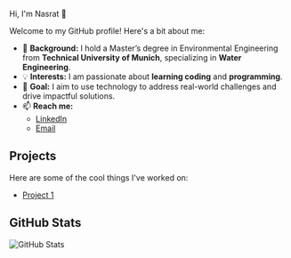 Hi, I'm Nasrat 👋

Welcome to my GitHub profile! Here's a bit about me:

- 🌱 **Background:** I hold a Master’s degree in Environmental Engineering  
  from **Technical University of Munich**, specializing in **Water Engineering**.
- 💡 **Interests:** I am passionate about **learning coding** and **programming**.
- 🚀 **Goal:** I aim to use technology to address real-world challenges and  
  drive impactful solutions.
- 📫 **Reach me:** 
  - [LinkedIn](https://www.linkedin.com/in/nasratmaiwand/)
  - [Email](mailto:nasratmaiwand@gmail.com)

## Projects

Here are some of the cool things I've worked on:

- [Project 1](https://github.com/nasratmn/project1)

## GitHub Stats

![GitHub Stats](https://github-readme-stats.vercel.app/api?username=nasratmn&show_icons=true&hide=contribs,issues&theme=radical)
